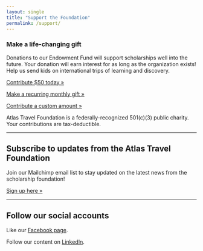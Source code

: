 ```yaml
---
layout: single
title: "Support the Foundation"
permalink: /support/
---
```

### Make a life-changing gift

Donations to our Endowment Fund will support scholarships well into the future. 
Your donation will earn interest for as long as the organization exists!
Help us send kids on international trips of learning and discovery. 

<a href="https://donate.stripe.com/aFa4gz5lTa4peTyeDA2Fa00">Contribute $50 today &raquo;</a>

<a href="https://buy.stripe.com/4gM4gzbKha4p26M8fc2Fa01">Make a recurring monthly gift &raquo;</a>

<a href="https://www.paypal.com/ncp/payment/VZVYWPRG9N4AN">Contribute a custom amount &raquo;</a>

Atlas Travel Foundation is a federally-recognized 501(c)(3) public charity. Your contributions are tax-deductible.

<!-- We accept these methods: Cash, check, credit, debit, Paypal, Venmo, Cashapp, ApplePay, GooglePay, AmazonPay, or other contributions. 
Please contact us at hello at atlastravelfoundation dot org if you would like to give cash, a check, or donation of assets or property. -->


---

## Subscribe to updates from the Atlas Travel Foundation

Join our Mailchimp email list to stay updated on the latest news from the scholarship foundation!

<a href="https://mailchi.mp/8e010a4ececd/subscribe">Sign up here &raquo;</a>


---

## Follow our social accounts

Like our <a href="https://www.facebook.com/people/Atlas-Travel-Foundation/61577091345851/#">Facebook page</a>. 

Follow our content on <a href="https://www.linkedin.com/company/atlas-travel-foundation/">LinkedIn</a>.
